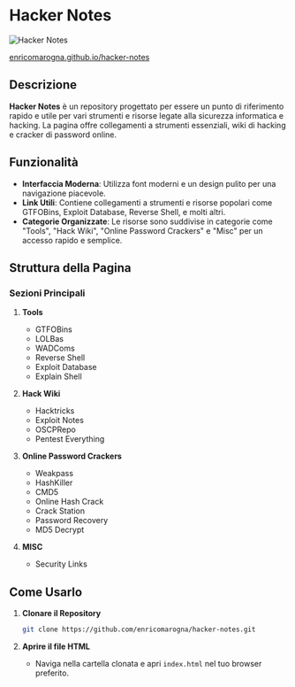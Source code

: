 # Hacker Notes

![Hacker Notes](https://media.istockphoto.com/vectors/pixel-skull-and-crossbones-icon-vector-illustration-vector-id1040956110?b=1&k=20&m=1040956110&s=170667a&w=0&h=agPgr7lzOupOFt5qGlt_78VZGPihsGo263nCcgiN2bQ=)

[enricomarogna.github.io/hacker-notes](https://enricomarogna.github.io/hacker-notes/)

## Descrizione

**Hacker Notes** è un repository progettato per essere un punto di riferimento rapido e utile per vari strumenti e risorse legate alla sicurezza informatica e hacking. La pagina offre collegamenti a strumenti essenziali, wiki di hacking e cracker di password online.

## Funzionalità

- **Interfaccia Moderna**: Utilizza font moderni e un design pulito per una navigazione piacevole.
- **Link Utili**: Contiene collegamenti a strumenti e risorse popolari come GTFOBins, Exploit Database, Reverse Shell, e molti altri.
- **Categorie Organizzate**: Le risorse sono suddivise in categorie come "Tools", "Hack Wiki", "Online Password Crackers" e "Misc" per un accesso rapido e semplice.

## Struttura della Pagina

### Sezioni Principali

1. **Tools**
    - GTFOBins
    - LOLBas
    - WADComs
    - Reverse Shell
    - Exploit Database
    - Explain Shell

2. **Hack Wiki**
    - Hacktricks
    - Exploit Notes
    - OSCPRepo
    - Pentest Everything

3. **Online Password Crackers**
    - Weakpass
    - HashKiller
    - CMD5
    - Online Hash Crack
    - Crack Station
    - Password Recovery
    - MD5 Decrypt

4. **MISC**
    - Security Links

## Come Usarlo

1. **Clonare il Repository**
    ```bash
    git clone https://github.com/enricomarogna/hacker-notes.git
    ```

2. **Aprire il file HTML**
    - Naviga nella cartella clonata e apri `index.html` nel tuo browser preferito.

